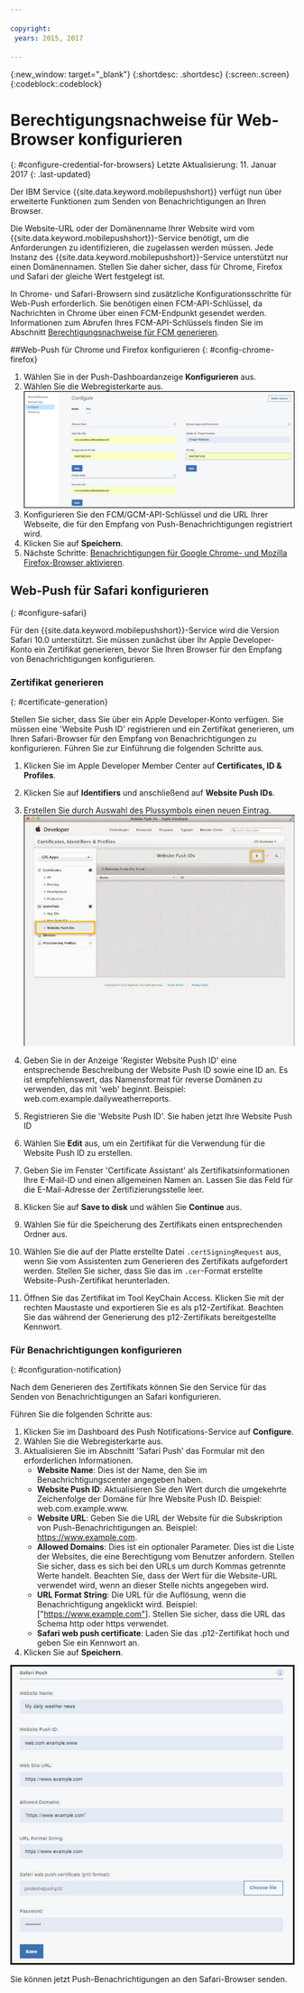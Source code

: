 ```yaml
---

copyright:
 years: 2015, 2017

---
```


{:new_window: target="_blank"}
{:shortdesc: .shortdesc}
{:screen:.screen}
{:codeblock:.codeblock}

# Berechtigungsnachweise für Web-Browser konfigurieren
{: #configure-credential-for-browsers}
Letzte Aktualisierung: 11. Januar 2017
{: .last-updated}

Der IBM Service {{site.data.keyword.mobilepushshort}} verfügt nun über erweiterte Funktionen zum Senden von Benachrichtigungen an Ihren Browser. 

Die Website-URL oder der Domänenname Ihrer Website wird vom {{site.data.keyword.mobilepushshort}}-Service benötigt, um die Anforderungen zu identifizieren, die zugelassen werden müssen. Jede Instanz des {{site.data.keyword.mobilepushshort}}-Service unterstützt nur einen Domänennamen. Stellen Sie daher sicher, dass für Chrome, Firefox und Safari der gleiche Wert festgelegt ist. 

In Chrome- und Safari-Browsern sind zusätzliche Konfigurationsschritte für Web-Push erforderlich. Sie benötigen einen FCM-API-Schlüssel, da Nachrichten in Chrome über einen FCM-Endpunkt gesendet werden. Informationen zum Abrufen Ihres FCM-API-Schlüssels finden Sie im Abschnitt [Berechtigungsnachweise für FCM generieren](t_push_provider_android.html).



##Web-Push für Chrome und Firefox konfigurieren 
{: #config-chrome-firefox}

1. Wählen Sie in der Push-Dashboardanzeige **Konfigurieren** aus.
2. Wählen Sie die Webregisterkarte aus.
	![WebPush-Konfigurationen](images/webpush_configure.jpg)
3. Konfigurieren Sie den FCM/GCM-API-Schlüssel und die URL Ihrer Webseite, die für den Empfang von Push-Benachrichtigungen registriert wird.
4. Klicken Sie auf **Speichern**.
5. Nächste Schritte: [Benachrichtigungen für Google Chrome- und Mozilla Firefox-Browser aktivieren](c_enable_push.html).


## Web-Push für Safari konfigurieren 
{: #configure-safari}

Für den {{site.data.keyword.mobilepushshort}}-Service wird die Version Safari 10.0 unterstützt. Sie müssen zunächst über Ihr Apple Developer-Konto ein Zertifikat generieren, bevor Sie Ihren Browser für den Empfang von Benachrichtigungen konfigurieren.

### Zertifikat generieren
{: #certificate-generation}

Stellen Sie sicher, dass Sie über ein Apple Developer-Konto verfügen. Sie müssen eine 'Website Push ID' registrieren und ein Zertifikat generieren, um Ihren Safari-Browser für den Empfang von Benachrichtigungen zu konfigurieren. Führen Sie zur Einführung die folgenden Schritte aus.

1. Klicken Sie im Apple Developer Member Center auf **Certificates, ID & Profiles**. 
2. Klicken Sie auf **Identifiers** und anschließend auf **Website Push IDs**.
3. Erstellen Sie durch Auswahl des Plussymbols einen neuen Eintrag.
  ![Push-Dashboard](images/safari_1.jpg)

4. Geben Sie in der Anzeige 'Register Website Push ID' eine entsprechende Beschreibung der Website Push ID sowie eine ID an. Es ist empfehlenswert, das Namensformat für reverse Domänen zu verwenden, das mit 'web' beginnt. Beispiel: web.com.example.dailyweatherreports.
5. Registrieren Sie die 'Website Push ID'. Sie haben jetzt Ihre Website Push ID 
6. Wählen Sie **Edit** aus, um ein Zertifikat für die Verwendung für die Website Push ID zu erstellen.
7. Geben Sie im Fenster 'Certificate Assistant' als Zertifikatsinformationen Ihre E-Mail-ID und einen allgemeinen Namen an. Lassen Sie das Feld für die E-Mail-Adresse der Zertifizierungsstelle leer.
8. Klicken Sie auf **Save to disk** und wählen Sie **Continue** aus.
9. Wählen Sie für die Speicherung des Zertifikats einen entsprechenden Ordner aus.
10. Wählen Sie die auf der Platte erstellte Datei `.certSigningRequest` aus, wenn Sie vom Assistenten zum Generieren des Zertifikats aufgefordert werden. Stellen Sie sicher, dass Sie das im `.cer`-Format erstellte Website-Push-Zertifikat herunterladen.
11. Öffnen Sie das Zertifikat im Tool KeyChain Access. Klicken Sie mit der rechten Maustaste und exportieren Sie es als p12-Zertifikat. Beachten Sie das während der Generierung des p12-Zertifikats bereitgestellte Kennwort.


### Für Benachrichtigungen konfigurieren
  {: #configuration-notification}
 
Nach dem Generieren des Zertifikats können Sie den Service für das Senden von Benachrichtigungen an Safari konfigurieren. 

Führen Sie die folgenden Schritte aus:

1. Klicken Sie im Dashboard des Push Notifications-Service auf **Configure**. 
2. Wählen Sie die Webregisterkarte aus. 
3. Aktualisieren Sie im Abschnitt 'Safari Push' das Formular mit den erforderlichen Informationen. 
	- **Website Name**: Dies ist der Name, den Sie im Benachrichtigungscenter angegeben haben.
	- **Website Push ID**: Aktualisieren Sie den Wert durch die umgekehrte Zeichenfolge der Domäne für Ihre Website Push ID. Beispiel: web.com.example.www.
	- **Website URL**: Geben Sie die URL der Website für die Subskription von Push-Benachrichtigungen an. Beispiel: https://www.example.com.
	- **Allowed Domains**: Dies ist ein optionaler Parameter. Dies ist die Liste der Websites, die eine Berechtigung vom Benutzer anfordern. Stellen Sie sicher, dass es sich bei den URLs um durch Kommas getrennte Werte handelt. Beachten Sie, dass der Wert für die Website-URL verwendet wird, wenn an dieser Stelle nichts angegeben wird. 
	- **URL Format String**: Die URL für die Auflösung, wenn die Benachrichtigung angeklickt wird. Beispiel: ["https://www.example.com"]. Stellen Sie sicher, dass die URL das Schema http oder https verwendet.
	- **Safari web push certificate**: Laden Sie das .p12-Zertifikat hoch und geben Sie ein Kennwort an.
4. Klicken Sie auf **Speichern**.	

![Push-Dashboard](images/push_configure_safari.jpg)	

Sie können jetzt Push-Benachrichtigungen an den Safari-Browser senden.

	
